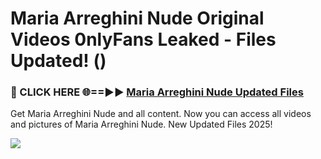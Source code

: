 # Maria Arreghini Nude Original Videos 0nlyFans Leaked - Files Updated! ()

<h3>🔴 CLICK HERE 🌐==►► <a href="https://tinyurl.com/2p9ay9w9" rel="nofollow">Maria Arreghini Nude Updated Files</a></h3>

Get Maria Arreghini Nude and all content. Now you can access all videos and pictures of Maria Arreghini Nude. New Updated Files 2025!

[![](https://i.imgur.com/KQgVmj3.gif)](https://tinyurl.com/2p9ay9w9)
